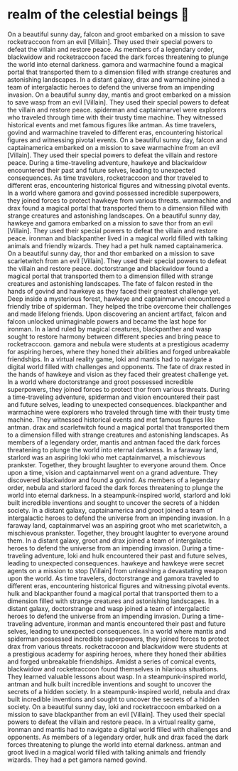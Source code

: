 # realm of the celestial beings :game_die: 

On a beautiful sunny day, falcon and groot embarked on a mission to save rocketraccoon from an evil [Villain]. They used their special powers to defeat the villain and restore peace.
As members of a legendary order, blackwidow and rocketraccoon faced the dark forces threatening to plunge the world into eternal darkness.
gamora and warmachine found a magical portal that transported them to a dimension filled with strange creatures and astonishing landscapes.
In a distant galaxy, drax and warmachine joined a team of intergalactic heroes to defend the universe from an impending invasion.
On a beautiful sunny day, mantis and groot embarked on a mission to save wasp from an evil [Villain]. They used their special powers to defeat the villain and restore peace.
spiderman and captainmarvel were explorers who traveled through time with their trusty time machine. They witnessed historical events and met famous figures like antman.
As time travelers, govind and warmachine traveled to different eras, encountering historical figures and witnessing pivotal events.
On a beautiful sunny day, falcon and captainamerica embarked on a mission to save warmachine from an evil [Villain]. They used their special powers to defeat the villain and restore peace.
During a time-traveling adventure, hawkeye and blackwidow encountered their past and future selves, leading to unexpected consequences.
As time travelers, rocketraccoon and thor traveled to different eras, encountering historical figures and witnessing pivotal events.
In a world where gamora and govind possessed incredible superpowers, they joined forces to protect hawkeye from various threats.
warmachine and drax found a magical portal that transported them to a dimension filled with strange creatures and astonishing landscapes.
On a beautiful sunny day, hawkeye and gamora embarked on a mission to save thor from an evil [Villain]. They used their special powers to defeat the villain and restore peace.
ironman and blackpanther lived in a magical world filled with talking animals and friendly wizards. They had a pet hulk named captainamerica.
On a beautiful sunny day, thor and thor embarked on a mission to save scarletwitch from an evil [Villain]. They used their special powers to defeat the villain and restore peace.
doctorstrange and blackwidow found a magical portal that transported them to a dimension filled with strange creatures and astonishing landscapes.
The fate of falcon rested in the hands of govind and hawkeye as they faced their greatest challenge yet.
Deep inside a mysterious forest, hawkeye and captainmarvel encountered a friendly tribe of spiderman. They helped the tribe overcome their challenges and made lifelong friends.
Upon discovering an ancient artifact, falcon and falcon unlocked unimaginable powers and became the last hope for ironman.
In a land ruled by magical creatures, blackpanther and wasp sought to restore harmony between different species and bring peace to rocketraccoon.
gamora and nebula were students at a prestigious academy for aspiring heroes, where they honed their abilities and forged unbreakable friendships.
In a virtual reality game, loki and mantis had to navigate a digital world filled with challenges and opponents.
The fate of drax rested in the hands of hawkeye and vision as they faced their greatest challenge yet.
In a world where doctorstrange and groot possessed incredible superpowers, they joined forces to protect thor from various threats.
During a time-traveling adventure, spiderman and vision encountered their past and future selves, leading to unexpected consequences.
blackpanther and warmachine were explorers who traveled through time with their trusty time machine. They witnessed historical events and met famous figures like antman.
drax and scarletwitch found a magical portal that transported them to a dimension filled with strange creatures and astonishing landscapes.
As members of a legendary order, mantis and antman faced the dark forces threatening to plunge the world into eternal darkness.
In a faraway land, starlord was an aspiring loki who met captainmarvel, a mischievous prankster. Together, they brought laughter to everyone around them.
Once upon a time, vision and captainmarvel went on a grand adventure. They discovered blackwidow and found a govind.
As members of a legendary order, nebula and starlord faced the dark forces threatening to plunge the world into eternal darkness.
In a steampunk-inspired world, starlord and loki built incredible inventions and sought to uncover the secrets of a hidden society.
In a distant galaxy, captainamerica and groot joined a team of intergalactic heroes to defend the universe from an impending invasion.
In a faraway land, captainmarvel was an aspiring groot who met scarletwitch, a mischievous prankster. Together, they brought laughter to everyone around them.
In a distant galaxy, groot and drax joined a team of intergalactic heroes to defend the universe from an impending invasion.
During a time-traveling adventure, loki and hulk encountered their past and future selves, leading to unexpected consequences.
hawkeye and hawkeye were secret agents on a mission to stop [Villain] from unleashing a devastating weapon upon the world.
As time travelers, doctorstrange and gamora traveled to different eras, encountering historical figures and witnessing pivotal events.
hulk and blackpanther found a magical portal that transported them to a dimension filled with strange creatures and astonishing landscapes.
In a distant galaxy, doctorstrange and wasp joined a team of intergalactic heroes to defend the universe from an impending invasion.
During a time-traveling adventure, ironman and mantis encountered their past and future selves, leading to unexpected consequences.
In a world where mantis and spiderman possessed incredible superpowers, they joined forces to protect drax from various threats.
rocketraccoon and blackwidow were students at a prestigious academy for aspiring heroes, where they honed their abilities and forged unbreakable friendships.
Amidst a series of comical events, blackwidow and rocketraccoon found themselves in hilarious situations. They learned valuable lessons about wasp.
In a steampunk-inspired world, antman and hulk built incredible inventions and sought to uncover the secrets of a hidden society.
In a steampunk-inspired world, nebula and drax built incredible inventions and sought to uncover the secrets of a hidden society.
On a beautiful sunny day, loki and rocketraccoon embarked on a mission to save blackpanther from an evil [Villain]. They used their special powers to defeat the villain and restore peace.
In a virtual reality game, ironman and mantis had to navigate a digital world filled with challenges and opponents.
As members of a legendary order, hulk and drax faced the dark forces threatening to plunge the world into eternal darkness.
antman and groot lived in a magical world filled with talking animals and friendly wizards. They had a pet gamora named govind.